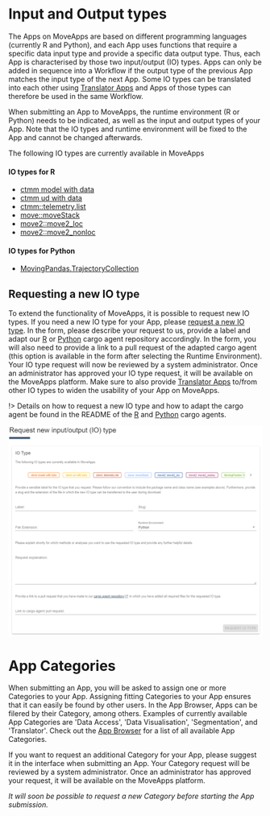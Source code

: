 
# Input and Output types
The Apps on MoveApps are based on different programming languages (currently R and Python), and each App uses functions that require a specific data input type and provide a specific data output type. Thus, each App is characterised by those two input/output (IO) types. Apps can only be added in sequence into a Workflow if the output type of the previous App matches the input type of the next App. Some IO types can be translated into each other using [Translator Apps](translator.md) and Apps of those types can therefore be used in the same Workflow. 

When submitting an App to MoveApps, the runtime environment (R or Python) needs to be indicated, as well as the input and output types of your App. Note that the IO types and runtime environment will be fixed to the App and cannot be changed afterwards.

The following IO types are currently available in MoveApps

#### IO types for R
- [ctmm model with data](https://github.com/movestore/cargo-agent-r/blob/main/src/analyzer/ctmm_model_with_data/README.md ':ignore')
- [ctmm ud with data](https://github.com/movestore/cargo-agent-r/blob/main/src/analyzer/ctmm_ud_with_data/README.md ':ignore')
- [ctmm::telemetry.list](https://github.com/movestore/cargo-agent-r/blob/main/src/analyzer/ctmm_telemetry_list/README.md ':ignore')
- [move::moveStack](https://github.com/movestore/cargo-agent-r/blob/main/src/analyzer/move_move_stack/README.md ':ignore')
- [move2::move2_loc](https://github.com/movestore/cargo-agent-r/blob/main/src/analyzer/move2_move2_loc/README.md ':ignore')
- [move2::move2_nonloc](https://github.com/movestore/cargo-agent-r/blob/main/src/analyzer/move2_move2_nonloc/README.md ':ignore')

#### IO types for Python
- [MovingPandas.TrajectoryCollection](https://github.com/movestore/cargo-agent-python/blob/main/src/analyzer/moving_pandas_trajectory_collection/README.md ':ignore')

## Requesting a new IO type
To extend the functionality of MoveApps, it is possible to request new IO types. If you need a new IO type for your App, please [request a new IO type](https://www.moveapps.org/apps/io-type/request). In the form, please describe your request to us, provide a label and adapt our [R](https://github.com/movestore/cargo-agent-r) or [Python](https://github.com/movestore/cargo-agent-python) cargo agent repository accordingly. In the form, you will also need to provide a link to a pull request of the adapted cargo agent (this option is available in the form after selecting the Runtime Environment). Your IO type request will now be reviewed by a system administrator. Once an administrator has approved your IO type request, it will be available on the MoveApps platform. Make sure to also provide [Translator Apps](translator.md) to/from other IO types to widen the usability of your App on MoveApps.

!\> Details on how to request a new IO type and how to adapt the cargo agent be found in the README of the [R](https://github.com/movestore/cargo-agent-r/blob/main/README.md) and [Python](https://github.com/movestore/cargo-agent-python/blob/main/README.md) cargo agents.

<kbd>![](files/ReqNewIOtype_2024.png)</kbd>


# App Categories
When submitting an App, you will be asked to assign one or more Categories to your App. Assigning fitting Categories to your App ensures that it can easily be found by other users. In the App Browser, Apps can be filered by their Category, among others. Examples of currently available App Categories are 'Data Access', 'Data Visualisation', 'Segmentation', and 'Translator'. Check out the [App Browser](https://www.moveapps.org/apps/browser) for a list of all available App Categories.

If you want to request an additional Category for your App, please suggest it in the interface when submitting an App. Your Category request will be reviewed by a system administrator. Once an administrator has approved your request, it will be available on the MoveApps platform.

*It will soon be possible to request a new Category before starting the App submission.*
